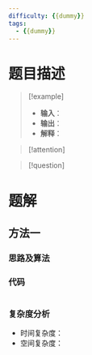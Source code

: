 ```yaml
---
difficulty: {{dummy}}
tags:
  - {{dummy}}
---
```


# 题目描述

> [!example]
> - **输入**：
> - **输出**：
> - **解释**：

> [!attention]

> [!question]

# 题解

## 方法一

### 思路及算法

### 代码

```cpp
```

### 复杂度分析

- 时间复杂度：
- 空间复杂度：
